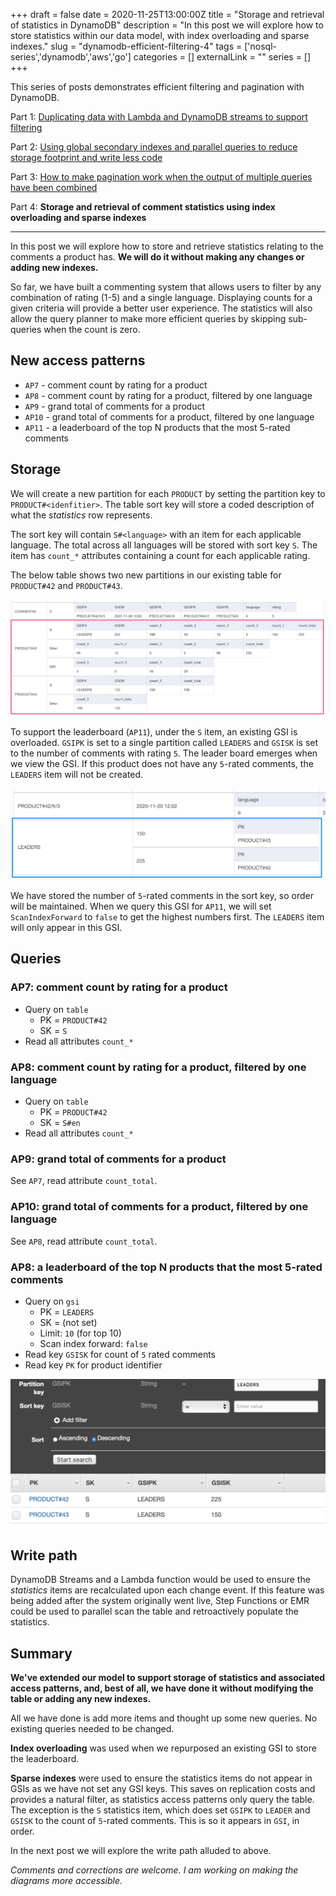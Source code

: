 +++ 
draft = false
date = 2020-11-25T13:00:00Z
title = "Storage and retrieval of statistics in DynamoDB"
description = "In this post we will explore how to store statistics within our data model, with index overloading and sparse indexes."
slug = "dynamodb-efficient-filtering-4"
tags = ['nosql-series','dynamodb','aws','go']
categories = []
externalLink = ""
series = []
+++

This series of posts demonstrates efficient filtering and pagination with DynamoDB.

Part 1: [Duplicating data with Lambda and DynamoDB streams to support filtering](/posts/dynamodb-efficient-filtering/)

Part 2: [Using global secondary indexes and parallel queries to reduce storage footprint and write less code](/posts/dynamodb-efficient-filtering-2/)

Part 3: [How to make pagination work when the output of multiple queries have been combined](/posts/dynamodb-efficient-filtering-3/)

Part 4: **Storage and retrieval of comment statistics using index overloading and sparse indexes**

-----

In this post we will explore how to store and retrieve statistics relating to the comments a product has. **We will do it without making any changes or adding new indexes.**

So far, we have built a commenting system that allows users to filter by any combination of rating (1-5) and a single language. Displaying counts for a given criteria will provide a better user experience. The statistics will also allow the query planner to make more efficient queries by skipping sub-queries when the count is zero.

## New access patterns

- `AP7` - comment count by rating for a product
- `AP8` - comment count by rating for a product, filtered by one language
- `AP9` - grand total of comments for a product
- `AP10` - grand total of comments for a product, filtered by one language
- `AP11` - a leaderboard of the top N products that the most 5-rated comments

## Storage

We will create a new partition for each `PRODUCT` by setting the partition key to `PRODUCT#<idenfitier>`. The table sort key will store a coded description of what the _statistics_ row represents. 

The sort key will contain `S#<language>` with an item for each applicable language. The total across all languages will be stored with sort key `S`. The item has `count_*` attributes containing a count for each applicable rating.

The below table shows two new partitions in our existing table for `PRODUCT#42` and `PRODUCT#43`.

![Table partition](table.png)

To support the leaderboard (`AP11`), under the `S` item, an existing GSI is overloaded. `GSIPK` is set to a single partition called `LEADERS` and `GSISK` is set to the number of comments with rating `5`. The leader board emerges when we view the GSI. If this product does not have any `5`-rated comments, the `LEADERS` item will not be created.

![GSI](gsi.png)

We have stored the number of `5`-rated comments in the sort key, so order will be maintained. When we query this GSI for `AP11`, we will set `ScanIndexForward` to `false` to get the highest numbers first. The `LEADERS` item will only appear in this GSI.

## Queries

### AP7: comment count by rating for a product

- Query on `table`
  - PK = `PRODUCT#42`
  - SK = `S`
- Read all attributes `count_*`

### AP8: comment count by rating for a product, filtered by one language

- Query on `table`
  - PK = `PRODUCT#42`
  - SK = `S#en`
- Read all attributes `count_*`

### AP9: grand total of comments for a product

See `AP7`, read attribute `count_total`.

### AP10: grand total of comments for a product, filtered by one language

See `AP8`, read attribute `count_total`.

### AP8: a leaderboard of the top N products that the most 5-rated comments

- Query on `gsi`
  - PK = `LEADERS`
  - SK = (not set)
  - Limit: `10` (for top 10)
  - Scan index forward: `false`
- Read key `GSISK` for count of `5` rated comments
- Read key `PK` for product identifier

![GSI query](gsiquery.png)

## Write path

DynamoDB Streams and a Lambda function would be used to ensure the _statistics_ items are recalculated upon each change event. If this feature was being added after the system originally went live, Step Functions or EMR could be used to parallel scan the table and retroactively populate the statistics.

## Summary

**We've extended our model to support storage of statistics and associated access patterns, and, best of all, we have done it without modifying the table or adding any new indexes.** 

All we have done is add more items and thought up some new queries. No existing queries needed to be changed.

**Index overloading** was used when we repurposed an existing GSI to store the leaderboard.

**Sparse indexes** were used to ensure the statistics items do not appear in GSIs as we have not set any GSI keys. This saves on replication costs and provides a natural filter, as statistics access patterns only query the table. The exception is the `S` statistics item, which does set `GSIPK` to `LEADER` and `GSISK` to the count of `5`-rated comments. This is so it appears in `GSI`, in order.

In the next post we will explore the write path alluded to above.

_Comments and corrections are welcome. I am working on making the diagrams more accessible._
